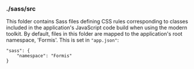 ### ./sass/src

This folder contains Sass files defining CSS rules corresponding to classes
included in the application's JavaScript code build when using the modern toolkit.
By default, files in this folder are mapped to the application's root namespace, 'Formis'.
This is set in `"app.json"`:

    "sass": {
        "namespace": "Formis"
    }
